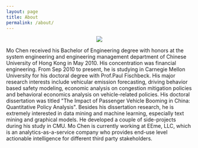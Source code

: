 ```yaml
---
layout: page
title: About
permalink: /about/
---
```

<p align="center">
  <img src="https://s30.postimg.org/vh15eugzl/13706969_1675894992734176_52535234_n.jpg"/>
</p>

Mo Chen received his Bachelor of Engineering degree with honors at the system engineering and engineering management department of Chinese University of Hong Kong in May 2010. His concentration was financial engineering. From Sep 2010 to present, he is studying in Carnegie Mellon University for his doctoral degree with Prof.Paul Fischbeck. His major research interests include vehicular emission forecasting, driving behavior based safety modeling, economic analysis on congestion mitigation policies and behavioral economics analysis on vehicle-related policies. His doctoral dissertation was titled "The Impact of Passenger Vehicle Booming in China: Quantitative Policy Analysis".
Besides his dissertation research, he is extremely interested in data mining and machine learning, especially text mining and graphical models. He developed a couple of side-projects during his study in CMU.
Mo Chen is currently working at EEme, LLC, which is an analytics-as-a-service company who provides end-use level actionable intelligence for different third party stakeholders.
